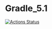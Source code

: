 # Gradle_5.1
[![Actions Status](https://github.com/GKZ28/Gradle_5.1/actions/workflows/main.yml/badge.svg)](https://github.com/GKZ28/Gradle_5.1/actions)
